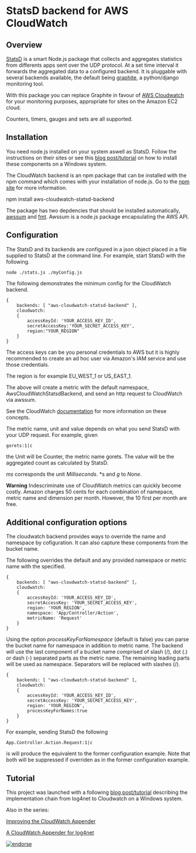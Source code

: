 # StatsD backend for AWS CloudWatch

## Overview

[StatsD](https://github.com/etsy/statsd) is a smart Node.js package that collects and aggregates statistics from differents apps sent over the UDP protocol. At a set time interval it forwards the aggregated data to a configured backend. It is pluggable with several backends available, the default being [graphite](https://github.com/graphite-project/graphite-web), a python/django monitoring tool.

With this package you can replace Graphite in favour of [AWS Cloudwatch](http://aws.amazon.com/cloudwatch/) for your monitoring purposes, appropriate for sites on the Amazon EC2 cloud.

Counters, timers, gauges and sets are all supported.

## Installation

You need node.js installed on your system aswell as StatsD. Follow the instructions on their sites or see this [blog post/tutorial](http://blog.simpletask.se/post/aggregating-monitoring-statistics-for-aws-cloudwatch) on how to install these components on a Windows system.

The CloudWatch backend is an npm package that can be installed with the npm command which comes with your installation of node.js. Go to the [npm site](https://npmjs.org/) for more information.

npm install aws-cloudwatch-statsd-backend

The package has two depdencies that should be installed automatically, [awssum](https://npmjs.org/package/awssum) and [fmt](https://npmjs.org/package/fmt). Awssum is a node.js package encapsulating the AWS API.

## Configuration

The StatsD and its backends are configured in a json object placed in a file supplied to StatsD at the command line. For example, start StatsD with the following.

    node ./stats.js ./myConfig.js

The following demonstrates the minimum config for the CloudWatch backend.

    {
        backends: [ "aws-cloudwatch-statsd-backend" ],
        cloudwatch: 
        {
            accessKeyId: 'YOUR_ACCESS_KEY_ID', 
            secretAccessKey:'YOUR_SECRET_ACCESS_KEY', 
            region:"YOUR_REGION"
        }
    }

The access keys can be you personal credentials to AWS but it is highly recommended to create an ad hoc user via Amazon's IAM service and use those credentials.

The region is for example EU_WEST_1 or US_EAST_1.

The above will create a metric with the default namespace, AwsCloudWatchStatsdBackend, and send an http request to CloudWatch via awssum.

See the CloudWatch [documentation](http://docs.amazonwebservices.com/AmazonCloudWatch/latest/DeveloperGuide/cloudwatch_concepts.html) for more information on these concepts.

The metric name, unit and value depends on what you send StatsD with your UDP request. For example, given

    gorets:1|c

the Unit will be Counter, the metric name gorets. The value will be the aggregated count as calculated by StatsD.

*ms* corresponds the unit *Milliseconds*. *s and *g* to *None*.

**Warning** Indescriminate use of CloudWatch metrics can quickly become costly. Amazon charges 50 cents for each combination of namepace, metric name and dimension per month. However, the 10 first per month are free.

## Additional configuration options

The cloudwatch backend provides ways to override the name and namespace by cofiguration. It can also capture these components from the bucket name.

The following overrides the default and any provided namespace or metric name with the specified.

    {
        backends: [ "aws-cloudwatch-statsd-backend" ],
        cloudwatch: 
        {
            accessKeyId: 'YOUR_ACCESS_KEY_ID', 
            secretAccessKey: 'YOUR_SECRET_ACCESS_KEY', 
            region: 'YOUR_REGION',
            namespace: 'App/Controller/Action', 
            metricName: 'Request'
        }
    }

Using the option *processKeyForNamespace* (default is false) you can parse the bucket name for namespace in addition to metric name. The backend will use the last component of a bucket name comprised of slash (/), dot (.) or dash (-) separated parts as the metric name. The remaining leading parts will be used as namespace. Separators will be replaced with slashes (/).

    {
        backends: [ "aws-cloudwatch-statsd-backend" ],
        cloudwatch: 
        {
            accessKeyId: 'YOUR_ACCESS_KEY_ID', 
            secretAccessKey: 'YOUR_SECRET_ACCESS_KEY', 
            region: 'YOUR_REGION',
            processKeyForNames:true
        }
    }

For example, sending StatsD the following

    App.Controller.Action.Request:1|c

is will produce the equivalent to the former configuration example. Note that both will be suppressed if overriden as in the former configuration example.

## Tutorial

This project was launched with a following [blog post/tutorial](http://blog.simpletask.se/post/aggregating-monitoring-statistics-for-aws-cloudwatch) describing the implementation chain from log4net to Cloudwatch on a Windows system.

Also in the series:

[Improving the CloudWatch Appender](http://blog.simpletask.se/post/improving-cloudwatch-appender)

[A CloudWatch Appender for log4net](http://blog.simpletask.se/post/awscloudwatch-log4net-appender)

[![endorse](http://api.coderwall.com/camitz/endorsecount.png)](http://coderwall.com/camitz)